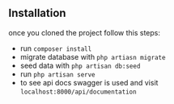 ## Installation

once you cloned the project follow this steps:

- run `composer install`
- migrate database with `php artiasn migrate`
- seed data with `php artisan db:seed`
- run `php artisan serve`
- to see api docs swagger is used and visit `localhost:8000/api/documentation`
